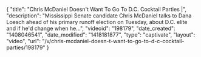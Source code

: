 {
    "title": "Chris McDaniel Doesn't Want To Go To D.C. Cocktail Parties |",
    "description": "Mississippi Senate candidate Chris McDaniel talks to Dana Loesch ahead of his primary runoff election on Tuesday, about D.C. elite and if he'd change when he...",
    "videoid": "198179",
    "date_created": "1408046541",
    "date_modified": "1418181877",
    "type": "captivate",
    "layout": "video",
    "url": "\/v\/chris-mcdaniel-doesn-t-want-to-go-to-d-c-cocktail-parties\/198179"
}